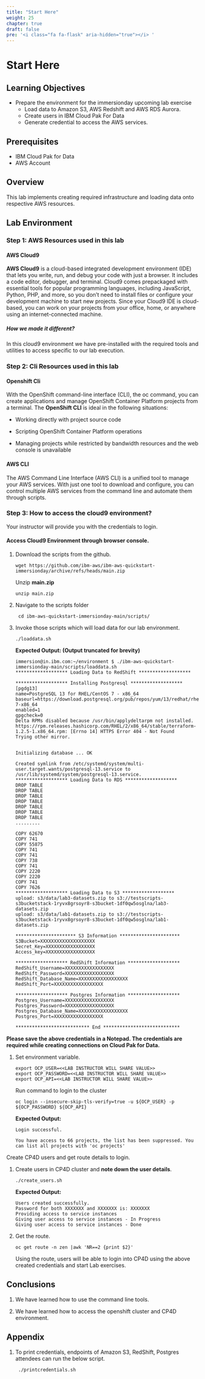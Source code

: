 ```yaml
---
title: "Start Here"
weight: 25
chapter: true
draft: false
pre: '<i class="fa fa-flask" aria-hidden="true"></i> '
---
```


# Start Here

## Learning Objectives

- Prepare the environment for the immersionday upcoming lab exercise
  - Load data to Amazon S3, AWS Redshift and AWS RDS Aurora.
  - Create users in IBM Cloud Pak For Data
  - Generate credential to access the AWS services. 

<!-- -->
## Prerequisites
- IBM Cloud Pak for Data
- AWS Account

## Overview

This lab implements creating required infrastructure and loading data
onto respective AWS resources.

## Lab Environment

### Step 1: AWS Resources used in this lab
#### AWS Cloud9
**AWS Cloud9** is a cloud-based integrated development environment (IDE) that lets you write, run, and debug your code with just a browser. It includes a code editor, debugger, and terminal. Cloud9 comes prepackaged with essential tools for popular programming languages, including JavaScript, Python, PHP, and more, so you don’t need to install files or configure your development machine to start new projects. Since your Cloud9 IDE is cloud-based, you can work on your projects from your office, home, or anywhere using an internet-connected machine.

##### How we made it different?
In this cloud9 environment we have pre-installed with the required tools and utilities to access specific to our lab execution.

### Step 2: Cli Resources used in this lab
#### Openshift Cli
With the OpenShift command-line interface (CLI), the oc command, you can create applications and manage OpenShift Container Platform projects from a terminal. The **OpenShift CLI** is ideal in the following situations:

* Working directly with project source code

* Scripting OpenShift Container Platform operations

* Managing projects while restricted by bandwidth resources and the web console is unavailable

#### AWS CLI
The AWS Command Line Interface (AWS CLI) is a unified tool to manage your AWS services. With just one tool to download and configure, you can control multiple AWS services from the command line and automate them through scripts.

### Step 3: How to access the cloud9 environment?
Your instructor will provide you with the credentials to login.

#### Access Cloud9 Environment through browser console.

1.  Download the scripts from the github.

        wget https://github.com/ibm-aws/ibm-aws-quickstart-immersionday/archive/refs/heads/main.zip

    Unzip **main.zip**

        unzip main.zip

2. Navigate to the scripts folder

        cd ibm-aws-quickstart-immersionday-main/scripts/

3.  Invoke those scripts which will load data for our lab environment.

        ./loaddata.sh


    **Expected Output: (**Output truncated for brevity**)**

        immersion@in.ibm.com:~/environment $ ./ibm-aws-quickstart-immersionday-main/scripts/loaddata.sh
        ******************* Loading Data to RedShift *******************

        ******************* Installing Postgresql *******************
        [pgdg13]
        name=PostgreSQL 13 for RHEL/CentOS 7 - x86_64
        baseurl=https://download.postgresql.org/pub/repos/yum/13/redhat/rhel-7-x86_64
        enabled=1
        gpgcheck=0
        Delta RPMs disabled because /usr/bin/applydeltarpm not installed.
        https://rpm.releases.hashicorp.com/RHEL/2/x86_64/stable/terraform-1.2.5-1.x86_64.rpm: [Errno 14] HTTPS Error 404 - Not Found
        Trying other mirror.


        Initializing database ... OK

        Created symlink from /etc/systemd/system/multi-user.target.wants/postgresql-13.service to /usr/lib/systemd/system/postgresql-13.service.
        ******************* Loading Data to RDS *******************
        DROP TABLE
        DROP TABLE
        DROP TABLE
        DROP TABLE
        DROP TABLE
        DROP TABLE
        DROP TABLE
        .........

        COPY 62670
        COPY 741
        COPY 55875
        COPY 741
        COPY 741
        COPY 738
        COPY 741
        COPY 2220
        COPY 2220
        COPY 741
        COPY 7626
        ******************* Loading Data to S3 *******************
        upload: s3/data/lab3-datasets.zip to s3://testscripts-s3bucketstack-1ryvx8grsoyr8-s3bucket-1df0qw5osglna/lab3-datasets.zip
        upload: s3/data/lab1-datasets.zip to s3://testscripts-s3bucketstack-1ryvx8grsoyr8-s3bucket-1df0qw5osglna/lab1-datasets.zip

        ********************** S3 Information **********************
        S3Bucket=XXXXXXXXXXXXXXXXXXXX
        Secret_Key=XXXXXXXXXXXXXXXXXX
        Access_key=XXXXXXXXXXXXXXXXXX

        ******************* RedShift Information *******************
        RedShift_Username=XXXXXXXXXXXXXXXXXX
        RedShift_Password=XXXXXXXXXXXXXXXXXX
        RedShift_Database_Name=XXXXXXXXXXXXXXXXXX
        RedShift_Port=XXXXXXXXXXXXXXXXXX

        ******************* Postgres Information *******************
        Postgres_Username=XXXXXXXXXXXXXXXXXX
        Postgres_Password=XXXXXXXXXXXXXXXXXX
        Postgres_Database_Name=XXXXXXXXXXXXXXXXXX
        Postgres_Port=XXXXXXXXXXXXXXXXXX

        *************************** End ****************************

**Please save the above credentials in a Notepad. The
credentials are required while creating connections on Cloud Pak for
Data.**

1.  Set environment variable. 

        export OCP_USER=<<LAB INSTRUCTOR WILL SHARE VALUE>>
        export OCP_PASSWORD=<<LAB INSTRUCTOR WILL SHARE VALUE>>
        export OCP_API=<<LAB INSTRUCTOR WILL SHARE VALUE>>

    Run command to login to the cluster

        oc login --insecure-skip-tls-verify=true -u ${OCP_USER} -p ${OCP_PASSWORD} ${OCP_API}

    **Expected Output:**

        Login successful.

        You have access to 66 projects, the list has been suppressed. You can list all projects with 'oc projects'


<span class="blue">Create CP4D users and get route details to login.</span>

1.  Create users in CP4D cluster and **note down the user details**.

        ./create_users.sh

    **Expected Output:**

        Users created successfully.
        Password for both XXXXXXX and XXXXXXX is: XXXXXXX
        Providing access to service instances
        Giving user access to service instances - In Progress
        Giving user access to service instances - Done

2.  Get the route.

        oc get route -n zen |awk 'NR==2 {print $2}'

      Using the route, users will be able to login into CP4D using the above created credentials and start Lab exercises.

## Conclusions

1.  We have learned how to use the command line tools.

2.  We have learned how to access the openshift cluster and CP4D
    environment.

## Appendix

1. To print credentials, endpoints of Amazon S3, RedShift, Postgres attendees can run the below script.


        ./printcredentials.sh
